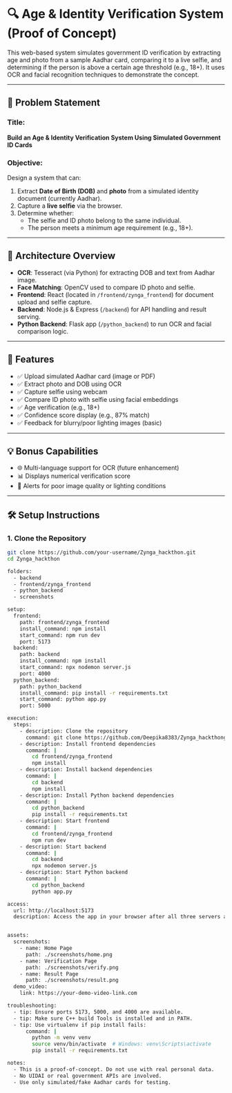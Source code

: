 # 🔍 Age & Identity Verification System (Proof of Concept)

This web-based system simulates government ID verification by extracting age and photo from a sample Aadhar card, comparing it to a live selfie, and determining if the person is above a certain age threshold (e.g., 18+). It uses OCR and facial recognition techniques to demonstrate the concept.

---

## 📌 Problem Statement

### Title:
**Build an Age & Identity Verification System Using Simulated Government ID Cards**

### Objective:
Design a system that can:
1. Extract **Date of Birth (DOB)** and **photo** from a simulated identity document (currently Aadhar).
2. Capture a **live selfie** via the browser.
3. Determine whether:
   - The selfie and ID photo belong to the same individual.
   - The person meets a minimum age requirement (e.g., 18+).

---

## 🧱 Architecture Overview

- **OCR**: Tesseract (via Python) for extracting DOB and text from Aadhar image.
- **Face Matching**: OpenCV  used to compare ID photo and selfie.
- **Frontend**: React (located in `/frontend/zynga_frontend`) for document upload and selfie capture.
- **Backend**: Node.js & Express (`/backend`) for API handling and result serving.
- **Python Backend**: Flask app (`/python_backend`) to run OCR and facial comparison logic.

---

## 🚀 Features

- ✅ Upload simulated Aadhar card (image or PDF)
- ✅ Extract photo and DOB using OCR
- ✅ Capture selfie using webcam
- ✅ Compare ID photo with selfie using facial embeddings
- ✅ Age verification (e.g., 18+)
- ✅ Confidence score display (e.g., 87% match)
- ✅ Feedback for blurry/poor lighting images (basic)

---

## 💡 Bonus Capabilities

- 🌐 Multi-language support for OCR (future enhancement)
- 📊 Displays numerical verification score
- 💬 Alerts for poor image quality or lighting conditions

---

## 🛠 Setup Instructions

### 1. Clone the Repository

```bash
git clone https://github.com/your-username/Zynga_hackthon.git
cd Zynga_hackthon

folders:
  - backend
  - frontend/zynga_frontend
  - python_backend
  - screenshots

setup:
  frontend:
    path: frontend/zynga_frontend
    install_command: npm install
    start_command: npm run dev
    port: 5173
  backend:
    path: backend
    install_command: npm install
    start_command: npx nodemon server.js
    port: 4000
  python_backend:
    path: python_backend
    install_command: pip install -r requirements.txt
    start_command: python app.py
    port: 5000

execution:
  steps:
    - description: Clone the repository
      command: git clone https://github.com/Deepika8383/Zynga_hackthongit
    - description: Install frontend dependencies
      command: |
        cd frontend/zynga_frontend
        npm install
    - description: Install backend dependencies
      command: |
        cd backend
        npm install
    - description: Install Python backend dependencies
      command: |
        cd python_backend
        pip install -r requirements.txt
    - description: Start frontend
      command: |
        cd frontend/zynga_frontend
        npm run dev
    - description: Start backend
      command: |
        cd backend
        npx nodemon server.js
    - description: Start Python backend
      command: |
        cd python_backend
        python app.py

access:
  url: http://localhost:5173
  description: Access the app in your browser after all three servers are running.


assets:
  screenshots:
    - name: Home Page
      path: ./screenshots/home.png
    - name: Verification Page
      path: ./screenshots/verify.png
    - name: Result Page
      path: ./screenshots/result.png
  demo_video:
    link: https://your-demo-video-link.com

troubleshooting:
  - tip: Ensure ports 5173, 5000, and 4000 are available.
  - tip: Make sure C++ build Tools is installed and in PATH.
  - tip: Use virtualenv if pip install fails:
      command: |
        python -m venv venv
        source venv/bin/activate  # Windows: venv\Scripts\activate
        pip install -r requirements.txt

notes:
  - This is a proof-of-concept. Do not use with real personal data.
  - No UIDAI or real government APIs are involved.
  - Use only simulated/fake Aadhar cards for testing.
